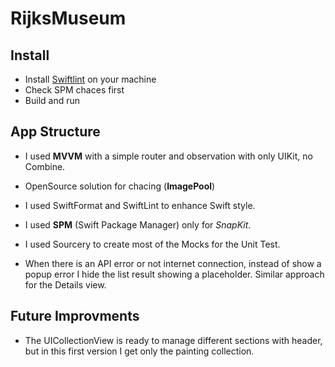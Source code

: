 # RijksMuseum

## Install

* Install [Swiftlint](https://github.com/realm/SwiftLint) on your machine
* Check SPM chaces first
* Build and run

## App Structure

* I used **MVVM** with a simple router and observation with only UIKit, no Combine.

* OpenSource solution for chacing (**ImagePool**)

* I used SwiftFormat and SwiftLint to enhance Swift style.

* I used **SPM** (Swift Package Manager) only for *SnapKit*.

* I used Sourcery to create most of the Mocks for the Unit Test.

* When there is an API error or not internet connection, instead of show a popup error I hide the list result showing a placeholder. Similar approach for the Details view.

## Future Improvments

* The UICollectionView is ready to manage different sections with header, but in this first version I get only the painting collection.
